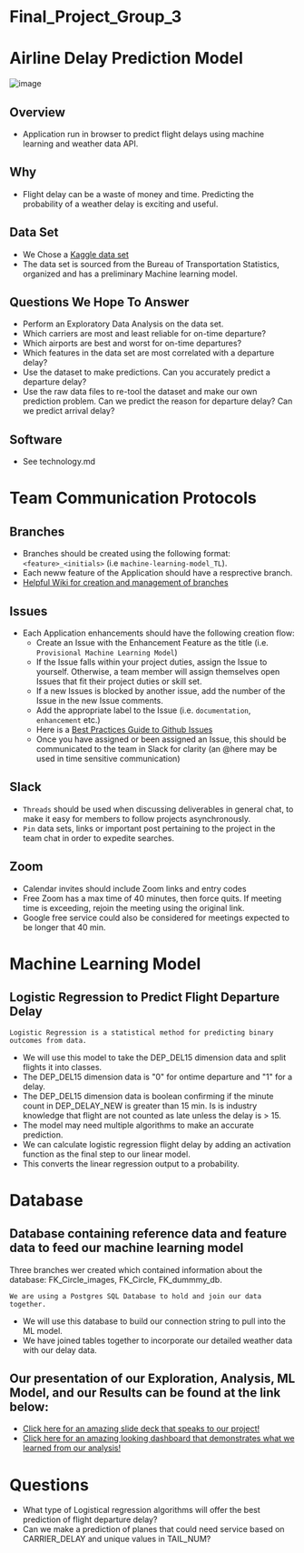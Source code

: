 # Final_Project_Group_3

 # Airline Delay Prediction Model
![image](Resources/plane.gif)
## Overview
- Application run in browser to predict flight delays using machine learning and weather data API.

## Why
- Flight delay can be a waste of money and time. Predicting the probability of a weather delay is exciting and useful.

## Data Set
- We Chose a [Kaggle data set](https://www.kaggle.com/datasets/threnjen/2019-airline-delays-and-cancellations)
- The data set is sourced from the Bureau of Transportation Statistics, organized and has a preliminary Machine learning model. 

## Questions We Hope To Answer

- Perform an Exploratory Data Analysis on the data set. 
- Which carriers are most and least reliable for on-time departure? 
- Which airports are best and worst for on-time departures? 
- Which features in the data set are most correlated with a departure delay?
- Use the dataset to make predictions. Can you accurately predict a departure delay?
- Use the raw data files to re-tool the dataset and make our own prediction problem. Can we predict the reason for departure delay? Can we predict arrival delay?


## Software
- See technology.md

# Team Communication Protocols
## Branches
- Branches should be created using the following format: `<feature>_<initials>` (i.e `machine-learning-model_TL`).
- Each neww feature of the Application should have a resprective branch.
- [Helpful Wiki for creation and management of branches](https://github.com/Kunena/Kunena-Forum/wiki/Create-a-new-branch-with-git-and-manage-branches)

## Issues
- Each Application enhancements should have the following creation flow:
  - Create an Issue with the Enhancement Feature as the title (i.e. `Provisional Machine Learning Model`)
  - If the Issue falls within your project duties, assign the Issue to yourself. Otherwise, a team member will assign themselves open Issues that fit their project duties or skill set.  
  - If a new Issues is blocked by another issue, add the number of the Issue in the new Issue comments.  
  - Add the appropriate label to the Issue (i.e. `documentation`, `enhancement` etc.)
  - Here is a [Best Practices Guide to Github Issues](https://docs.github.com/en/issues/tracking-your-work-with-issues/quickstart)
  - Once you have assigned or been assigned an Issue, this should be communicated to the team in Slack for clarity (an @here may be used in time sensitive communication)

## Slack
- `Threads` should be used when discussing deliverables in general chat, to make it easy for members to follow projects asynchronously.
- `Pin` data sets, links or important post pertaining to the project in the team chat in order to expedite searches. 

## Zoom
- Calendar invites should include Zoom links and entry codes
- Free Zoom has a max time of 40 minutes, then force quits. If meeting time is exceeding, rejoin the meeting using the original link.
- Google free service could also be considered for meetings expected to be longer that 40 min.
 
 
 # Machine Learning Model

 ## Logistic Regression to Predict Flight Departure Delay

 `Logistic Regression is a statistical method for predicting binary outcomes from data.`

 - We will use this model to take the DEP_DEL15 dimension data and split flights it into classes.
 - The DEP_DEL15 dimension data is "0" for ontime departure and "1" for a delay.
 - The DEP_DEL15 dimension data is boolean confirming if the minute count in DEP_DELAY_NEW is greater than 15 min. Is is industry knowledge that flight are not counted as late unless the delay is > 15.
 - The model may need multiple algorithms to make an accurate prediction.
 -  We can calculate logistic regression flight delay by adding an activation function as the final step to our linear model.
 - This converts the linear regression output to a probability.
 
  # Database

 ## Database containing reference data and feature data to feed our machine learning model
 Three branches wer created which contained information about the database: FK_Circle_images, FK_Circle, FK_dummmy_db.

 `We are using a Postgres SQL Database to hold and join our data together.`

 - We will use this database to build our connection string to pull into the ML model.
 - We have joined tables together to incorporate our detailed weather data with our delay data.
 
  ## Our presentation of our Exploration, Analysis, ML Model, and our Results can be found at the link below:

 - [Click here for an amazing slide deck that speaks to our project!](https://docs.google.com/presentation/d/1iCo-UlKFytBnuAeG5QEaCsWtdLOWckCUxSB43x0JV-A/edit#slide=id.gc6f80d1ff_0_0)
 - [Click here for an amazing looking dashboard that demonstrates what we learned from our analysis!](https://public.tableau.com/app/profile/matthew.hand2472/viz/ArrivalDelayDashboards/Dashboard1?publish=yes)


 
 # Questions
 - What type of Logistical regression algorithms will offer the best prediction of flight departure delay?
 - Can we make a prediction of planes that could need service based on CARRIER_DELAY and unique values in TAIL_NUM?
